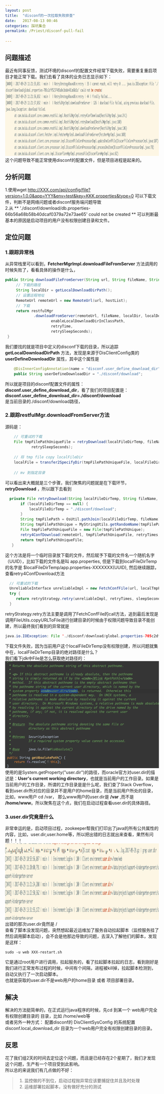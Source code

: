 ```yaml
---
layout: post  
title:  "disconf的一次拉取失败排查"  
date:   2017-08-13 00:46  
categories: 踩坑集合  
permalink: /Priest/disconf-pull-fail

---
```


## 问题描述
最近有同事反馈，测试环境的disconf的配置文件经常下载失败，需要重复重启项目才能正常下载。我们去看了具体的业务日志显示如下：
<img src="../img/2017/download-fail.jpg" height="250" />  
这个问题导致不能正常使用disconf的配置文件，但是项目进程是起来的。

## 分析问题
1.使用wget http://XXX.com/api/config/file?version=1.0.0&app=YYY&env=test&key=KKK.properties&type=0 可以下载文件，判断不是网络问题或者disconf服务端问题导致  
2.从 ** './disconf/download/db.properties-66b56a68b58b40dcaf0379a72e73ae65' could not be created ** 可以判断最基本的原因是启动项目的用户没有权限创建目录和文件。  

## 定位问题  
### 1.跟踪异常栈  
从异常栈里可以看到，**FetcherMgrImpl.downloadFileFromServer** 方法调用的时候失败了，看看具体的操作是什么，
```java
public String downloadFileFromServer(String url, String fileName, String targetFileDir) throws Exception {
     // 下载的路径
     String localDir = getLocalDownloadDirPath();
     // 设置远程地址
     RemoteUrl remoteUrl = new RemoteUrl(url, hostList);
     // 下载
     return restfulMgr
             .downloadFromServer(remoteUrl, fileName, localDir, localDownloadDirTemp, targetFileDir,
                     enableLocalDownloadDirInClassPath,
                     retryTime,
                     retrySleepSeconds);
 }
```
我们要找的就是项目中定义的disconf下载的目录，所以追踪 **getLocalDownloadDirPath** 方法，发现是来源于DisClientConfig类的 **userDefineDownloadDir** 属性，其中这个属性是  
```java
    @DisInnerConfigAnnotation(name = "disconf.user_define_download_dir", defaultValue = "./disconf/download")
    public String userDefineDownloadDir = "./disconf/download";

```
所以就是项目的disconf配置文件的属性： **disconf.user_define_download_dir**，看了我们的项目配置是：  
**disconf.user_define_download_dir=./disconf/download**  
是当前目录的./disconf/download路径，  

### 2.跟踪restfulMgr.downloadFromServer方法  
源码是：
```java
    // 可重试的下载
    File tmpFilePathUniqueFile = retryDownload(localFileDirTemp, fileName, remoteUrl, retryTimes,
            retrySleepSeconds);

    // 将 tmp file copy localFileDir
    localFile = transfer2SpecifyDir(tmpFilePathUniqueFile, localFileDir, fileName, false);

    // mv 到指定目录
```
可以看出来大概就是三个步骤，我们聚焦的问题就是在下载环节，**retryDownload** ，所以跟下去看到  
```java
  private File retryDownload(String localFileDirTemp, String fileName, RemoteUrl remoteUrl, int retryTimes, int retrySleepSeconds) throws Exception {
       if (localFileDirTemp == null) {
           localFileDirTemp = "./disconf/download";
       }
       String tmpFilePath = OsUtil.pathJoin(localFileDirTemp, fileName);
       String tmpFilePathUnique = MyStringUtils.getRandomName(tmpFilePath);
       File tmpFilePathUniqueFile = new File(tmpFilePathUnique);
       retry4ConfDownload(remoteUrl, tmpFilePathUniqueFile, retryTimes, retrySleepSeconds);
       return tmpFilePathUniqueFile;
   }
```
这个方法是将一个临时目录放下载的文件，然后赋予下载的文件名一个随机名字（UUID），比如下载的文件名是叫 app.properties, 但是下载到localFileDirTemp的名字是 $localFileDirTemp/app.properties-XXXXXXX(UUID), 然后继续跟踪，查看retry4ConfDownload方法  
```java
  // 可重试的下载
  UnreliableInterface unreliableImpl = new FetchConfFile(url, localTmpFile);
  try {
     return retryStrategy.retry(unreliableImpl, retryTimes, sleepSeconds);
  }
```
retryStrategy.retry方法主要是调用了FetchConfFile的call方法，追到最后发现是调用FileUtils.copyURLToFile进行创建目录的时候由于权限问题导致目录不能创建，所以最终我们看到的异常就是  
```java
java.io.IOException: File './disconf/download/global.properties-705c2dff5237485a8e1bdde481a68d1a' could not be created
```
下载文件失败，因为当前用户这个localFileDirTemp没有权限创建，所以问题就集中在，localFileDirTemp目录的绝对路径是什么？  
我们看下jdk中File是怎么获取绝对路径的：  
<img src="../img/2017/absolute-path.jpg" height="350" />   
 使用的是System.getProperty("user.dir")的路径，而oracle官方对user.dir的描述是：**User's current working directory**，也就是当前用户的工作目录。如果是当前用户的工作目录，所谓的工作目录是是什么呢，我们查了Stack Overflow，看到user.dir所对应的目录并不是用户的home目录，而是当前用户所处的目录，比如，www用户 cd /var， 那么www用户的user.dir是 **/var**
,而不是 **/home/www**。所以聚焦在这个点，我们在启动过程查看user.dir的具体路径。   
 
### 3.user.dir究竟是什么  
非常幸运的是，启动项目过程，zookeeper帮我们打印出了java的所有公共属性的内容，比如，user.dir,user.home等，所以把出错的日志就出来查看，果然有问题！！！  
<img src="../img/2017/user-dir.jpg" height="250" />  
 出错的那次user.dir竟然是 /   
 查看了脚本没发现问题，突然想起最近运维加了服务自动拉起脚本（监控服务挂了然后调用脚本启动），会不会是他那边导致的问题，去深入了解他们的脚本，发现是这样：  
 ```shell
sudo -u web XXX-restart.sh
 ```
它是通过root用户进行调用，拉起服务的，看了拉起脚本拉起的日志，看到刚好是我们进行正常发布过程的时候，中间有个间隔，进程被kill掉，拉起脚本检测到，自动又执行了一次启动脚本。  
也就是获取的user.dir不是web用户的home目录 或者 项目部署目录。  

## 解决
解决的方法挺简单的，在正式运行java程序的时候，先cd 到某一个 web用户完全有权限创建目录的 目录，比如 /home/web等  
或者另外一种方式：
配置disconf的 DisClientSysConfig 的系统配置disconf.local_download_dir 目录为一个web用户完全有权限创建目录的目录。

## 反思
花了我们组2天的时间去定位这个问题，而且是已经存在2个星期了，我们才发现这个问题，生产有一个项目受到此影响。  
所以总的来说我们有几点做的不好：  
> 1. 监控做的不到位，启动过程抛异常应该要捕捉住并且及时处理  
> 2. 运维部署拉起脚本，没有做好充分的测试  
